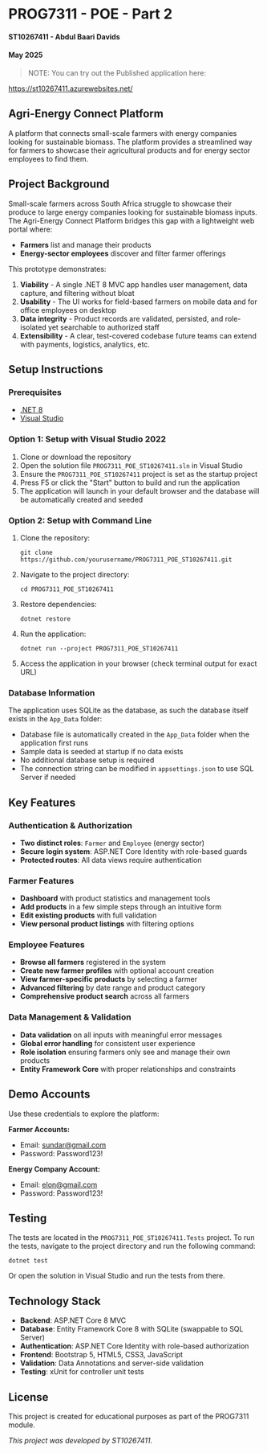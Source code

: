 # PROG7311 - POE - Part 2

#### ST10267411 - Abdul Baari Davids
#### May 2025

> NOTE: You can try out the Published application here:
>
 https://st10267411.azurewebsites.net/

## Agri-Energy Connect Platform

A platform that connects small-scale farmers with energy companies looking for sustainable biomass. The platform provides a streamlined way for farmers to showcase their agricultural products and for energy sector employees to find them.

## Project Background

Small-scale farmers across South Africa struggle to showcase their produce to large energy companies looking for sustainable biomass inputs. The Agri-Energy Connect Platform bridges this gap with a lightweight web portal where:

- **Farmers** list and manage their products
- **Energy-sector employees** discover and filter farmer offerings

This prototype demonstrates:

1. **Viability** - A single .NET 8 MVC app handles user management, data capture, and filtering without bloat
2. **Usability** - The UI works for field-based farmers on mobile data and for office employees on desktop
3. **Data integrity** - Product records are validated, persisted, and role-isolated yet searchable to authorized staff
4. **Extensibility** - A clear, test-covered codebase future teams can extend with payments, logistics, analytics, etc.

## Setup Instructions

### Prerequisites

- [.NET 8](https://dotnet.microsoft.com/download/dotnet/8.0)
- [Visual Studio](https://visualstudio.microsoft.com/vs/)

### Option 1: Setup with Visual Studio 2022

1. Clone or download the repository
2. Open the solution file `PROG7311_POE_ST10267411.sln` in Visual Studio 
3. Ensure the `PROG7311_POE_ST10267411` project is set as the startup project
4. Press F5 or click the "Start" button to build and run the application
5. The application will launch in your default browser and the database will be automatically created and seeded

### Option 2: Setup with Command Line

1. Clone the repository:
   ```
   git clone https://github.com/yourusername/PROG7311_POE_ST10267411.git
   ```

2. Navigate to the project directory:
   ```
   cd PROG7311_POE_ST10267411
   ```

3. Restore dependencies:
   ```
   dotnet restore
   ```

4. Run the application:
   ```
   dotnet run --project PROG7311_POE_ST10267411
   ```

5. Access the application in your browser (check terminal output for exact URL)

### Database Information

The application uses SQLite as the database, as such the database itself exists in the `App_Data` folder:

- Database file is automatically created in the `App_Data` folder when the application first runs
- Sample data is seeded at startup if no data exists
- No additional database setup is required
- The connection string can be modified in `appsettings.json` to use SQL Server if needed

## Key Features

### Authentication & Authorization

- **Two distinct roles**: `Farmer` and `Employee` (energy sector)
- **Secure login system**: ASP.NET Core Identity with role-based guards
- **Protected routes**: All data views require authentication

### Farmer Features

- **Dashboard** with product statistics and management tools
- **Add products** in a few simple steps through an intuitive form
- **Edit existing products** with full validation
- **View personal product listings** with filtering options

### Employee Features

- **Browse all farmers** registered in the system
- **Create new farmer profiles** with optional account creation
- **View farmer-specific products** by selecting a farmer
- **Advanced filtering** by date range and product category
- **Comprehensive product search** across all farmers

### Data Management & Validation

- **Data validation** on all inputs with meaningful error messages
- **Global error handling** for consistent user experience
- **Role isolation** ensuring farmers only see and manage their own products
- **Entity Framework Core** with proper relationships and constraints

## Demo Accounts

Use these credentials to explore the platform:

**Farmer Accounts:**
- Email: sundar@gmail.com
- Password: Password123!

**Energy Company Account:**
- Email: elon@gmail.com
- Password: Password123!

## Testing 

The tests are located in the `PROG7311_POE_ST10267411.Tests` project. To run the tests, navigate to the project directory and run the following command:

```
dotnet test
```

Or open the solution in Visual Studio and run the tests from there.

## Technology Stack

- **Backend**: ASP.NET Core 8 MVC
- **Database**: Entity Framework Core 8 with SQLite (swappable to SQL Server)
- **Authentication**: ASP.NET Core Identity with role-based authorization
- **Frontend**: Bootstrap 5, HTML5, CSS3, JavaScript
- **Validation**: Data Annotations and server-side validation
- **Testing**: xUnit for controller unit tests

## License

This project is created for educational purposes as part of the PROG7311 module.

*This project was developed by ST10267411.* 